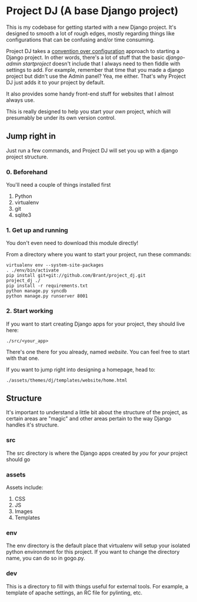 Project DJ (A base Django project)
================
This is my codebase for getting started with a new Django project. It's designed to smooth a lot of rough edges, mostly regarding things like configurations that can be confusing and/or time consuming.

Project DJ takes a [convention over configuration](http://en.wikipedia.org/wiki/Convention_over_configuration) approach to starting a Django project. In other words, there's a lot of stuff that the basic *django-admin startproject* doesn't include that I always need to then fiddle with settings to add. For example, remember that time that you made a django project but didn't use the Admin panel? Yea, me either. That's why Project DJ just adds it to your project by default. 

It also provides some handy front-end stuff for websites that I almost always use.

This is really designed to help you start your *own* project, which will presumably be under its own version control.

## Jump right in
Just run a few commands, and Project DJ will set you up with a django project structure.

### 0. Beforehand
You'll need a couple of things installed first

1. Python
2. virtualenv
3. git
4. sqlite3

### 1. Get up and running
You don't even need to download this module directly! 

From a directory where you want to start your project, run these commands:

	virtualenv env --system-site-packages
	. ./env/bin/activate
	pip install git+git://github.com/Brant/project_dj.git
	project_dj ./
	pip install -r requirements.txt
	python manage.py syncdb
	python manage.py runserver 8001
 
### 2. Start working
If you want to start creating Django apps for your project, they should live here:

	./src/<your_app>

There's one there for you already, named *website*. You can feel free to start with that one.

If you want to jump right into designing a homepage, head to:

	./assets/themes/dj/templates/website/home.html
	
## Structure
It's important to understand a little bit about the structure of the project, as certain areas are "magic" and other areas pertain to the way Django handles it's structure.

### src
The src directory is where the Django apps created by *you* for *your* project should go

### assets
Assets include:

1. CSS
2. JS
3. Images
4. Templates

### env
The env directory is the default place that virtualenv will setup your isolated python environment for this project. If you want to change the directory name, you can do so in gogo.py.

### dev
This is a directory to fill with things useful for external tools. For example, a template of apache settings, an RC file for pylinting, etc.
